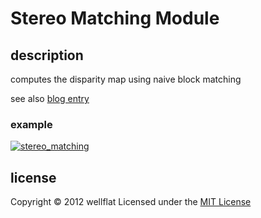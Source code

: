 # Stereo Matching Module

## description

computes the disparity map using naive block matching

see also [blog entry][entry]

### example
[![stereo_matching](http://rest-term.com/labs/repos/images/stereo_matching.jpg)](http://rest-term.com/labs/html5/stereo.html)

license
----------
Copyright &copy; 2012 wellflat Licensed under the [MIT License][MIT]

[MIT]: http://www.opensource.org/licenses/mit-license.php
[entry]: http://rest-term.com/archives/2940/
